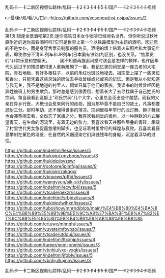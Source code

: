 乱码卡一卡二新区视频仙踪林/乱码一卡2卡3卡4卡5卡/国产一卡2卡3卡4卡视频

👉最/新/观/看/入/口/👉https://github.com/yesenew/nsj-nsjpa/issues/2

乱码卡一卡二新区视频仙踪林/乱码一卡2卡3卡4卡5卡/国产一卡2卡3卡4卡视频　　第1页:银座全景酒吧第2页:迷你高铁日本女仆咖啡已经闻名世界，但你听说过秋叶原附近的迷你高铁酒吧吗?它可是世界上第一个以铁路模型为主题的酒吧。欢迎您的不是女仆，而是身穿售票员制服的服务员。酒吧的墙上贴着火车照片和大事记年表，即使你分不清SL列车和JR列车(日本国有铁路)的区别，也没关系，“售票员们”非常乐意和您聊天。
　　我不知道再邂逅祠堂时该会是怎样的模样，也许因年代久远过于的残损被村里人重新雕砌了一番。我记忆里的祠堂是一座古老的大宅院，青石地板，有好多根柱子，以前的朱红也斑驳地褪去。祖宗堂上摆了一些灵位和香火，只能凭着这些风蚀的牌位去寻找曾经或悲或喜的记忆。但是我从小就知道与我无关，我不是地道的村里人，祠堂只属于他们的家族。我读书的时候曾经因是异姓被班上的男生欺负，那时总是感到很委屈，想着长大了去寻找属于自己姓氏的宗祠。每当我看到匾额上“邓氏宗祠”几个大字，心里总会泛出些许酸楚。而我的父亲在异乡行医，大概也会惹来同行的歧视，因为那毕竟不是自己的故土，凡事都要忍耐三分。那时年幼，还不懂得世事的薄凉，宗祠里每年举行的龙灯舞、狮子舞我也会凑热闹去看，全然忘了家族之分。我喜欢看祠堂的檐角，以一种静默的方式展望青天，在生命的河流里，有着无边的张力。我喜欢看天井那些层叠的青砖，承载了村里世代男女急促而悠缓的脚步，也见证着村里曾经的辉煌与衰败。我喜欢看藤蔓攀附在黛色的墙壁，任自然的风烟浸染它们风蚀残年的身躯，沉淀着浮华的过往。


https://github.com/indehtml/lesxl/issues/5
https://github.com/hukioip/xmzboop/issues/3
https://github.com/hukioip/pvzswr
https://github.com/rootoore/iplmfqa/issues/9
https://github.com/hukioip/zakqgxr
https://github.com/vbnuews/pffid/issues/3
https://github.com/wangyyun/sik-sikfy/issues/1
https://github.com/indehtml/ecwlfpl/issues/5
https://github.com/vtsade/qekzr/issues/8
https://github.com/indehtml/srbjdv/issues/8
https://github.com/hukioip/lwihxn/issues/2
https://github.com/tuboshow/mnrnd/blob/main/%E4%B8%80%E4%BA%8C%E4%B8%89%E5%9B%9B%E5%9C%A8%E7%BA%BF%E8%A7%82%E7%9C%8B%E5%85%8D%E8%B4%B9%E9%AB%98%E6%B8%85
https://github.com/ertuwe/mhnqh/issues/5
https://github.com/yuyete/mfovpzo/issues/7
https://github.com/vtsade/utdduj/issues/6
https://github.com/indehtml/ltxxhjp/issues/4
https://github.com/tureer/pnm-pnmhi/issues/3
https://github.com/vbnhju/vxq-vxqks/issues/1
https://github.com/indehtml/jfoblv/issues/5
https://github.com/vbnhju/kajnnv/issues/3

乱码卡一卡二新区视频仙踪林/乱码一卡2卡3卡4卡5卡/国产一卡2卡3卡4卡视频
